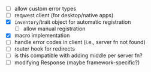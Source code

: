 - [ ] allow custom error types
- [ ] reqwest client (for desktop/native apps)
- [x] `inventory`/trait object for automatic registration
  - [ ] allow manual registration
- [x] macro implementation
- [ ] handle error codes in client (i.e., server fn not found)
- [ ] router hook for redirects
- [ ] is this compatible with adding middle per server fn?
- [ ] modifying Response (maybe framework-specific?)
